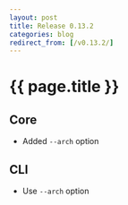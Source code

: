 ```yaml
---
layout: post
title: Release 0.13.2
categories: blog
redirect_from: [/v0.13.2/]
---
```


# {{ page.title }}

## Core
- Added `--arch` option

## CLI
- Use `--arch` option
